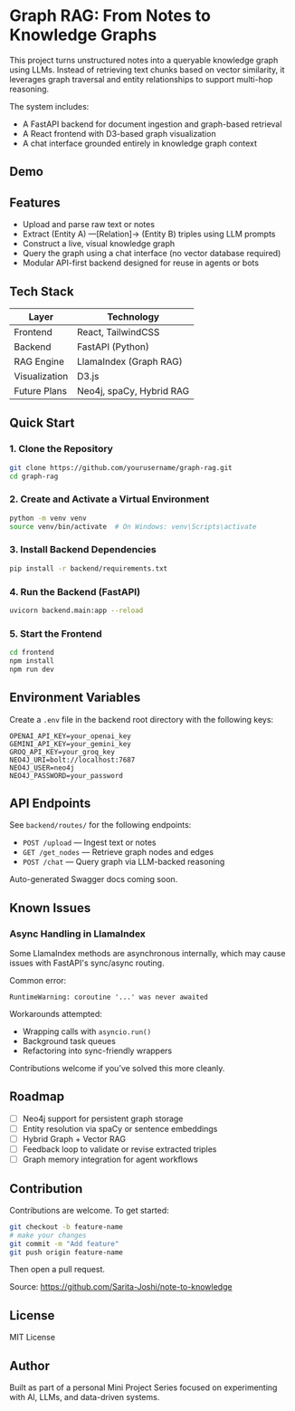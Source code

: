 
# Graph RAG: From Notes to Knowledge Graphs

This project turns unstructured notes into a queryable knowledge graph using LLMs. Instead of retrieving text chunks based on vector similarity, it leverages graph traversal and entity relationships to support multi-hop reasoning.

The system includes:
- A FastAPI backend for document ingestion and graph-based retrieval
- A React frontend with D3-based graph visualization
- A chat interface grounded entirely in knowledge graph context

## Demo



## Features

- Upload and parse raw text or notes
- Extract (Entity A) —[Relation]→ (Entity B) triples using LLM prompts
- Construct a live, visual knowledge graph
- Query the graph using a chat interface (no vector database required)
- Modular API-first backend designed for reuse in agents or bots

## Tech Stack

| Layer        | Technology            |
|--------------|------------------------|
| Frontend     | React, TailwindCSS     |
| Backend      | FastAPI (Python)       |
| RAG Engine   | LlamaIndex (Graph RAG) |
| Visualization| D3.js                  |
| Future Plans | Neo4j, spaCy, Hybrid RAG |

## Quick Start

### 1. Clone the Repository

```bash
git clone https://github.com/yourusername/graph-rag.git
cd graph-rag
```

### 2. Create and Activate a Virtual Environment

```bash
python -m venv venv
source venv/bin/activate  # On Windows: venv\Scripts\activate
```

### 3. Install Backend Dependencies

```bash
pip install -r backend/requirements.txt
```

### 4. Run the Backend (FastAPI)

```bash
uvicorn backend.main:app --reload
```

### 5. Start the Frontend

```bash
cd frontend
npm install
npm run dev
```

## Environment Variables

Create a `.env` file in the backend root directory with the following keys:

```env
OPENAI_API_KEY=your_openai_key
GEMINI_API_KEY=your_gemini_key
GROQ_API_KEY=your_groq_key
NEO4J_URI=bolt://localhost:7687
NEO4J_USER=neo4j
NEO4J_PASSWORD=your_password
```

## API Endpoints

See `backend/routes/` for the following endpoints:

- `POST /upload` — Ingest text or notes
- `GET /get_nodes` — Retrieve graph nodes and edges
- `POST /chat` — Query graph via LLM-backed reasoning

Auto-generated Swagger docs coming soon.

## Known Issues

### Async Handling in LlamaIndex

Some LlamaIndex methods are asynchronous internally, which may cause issues with FastAPI's sync/async routing.

Common error:

```
RuntimeWarning: coroutine '...' was never awaited
```

Workarounds attempted:
- Wrapping calls with `asyncio.run()`
- Background task queues
- Refactoring into sync-friendly wrappers

Contributions welcome if you’ve solved this more cleanly.

## Roadmap

- [ ] Neo4j support for persistent graph storage
- [ ] Entity resolution via spaCy or sentence embeddings
- [ ] Hybrid Graph + Vector RAG
- [ ] Feedback loop to validate or revise extracted triples
- [ ] Graph memory integration for agent workflows

## Contribution

Contributions are welcome. To get started:

```bash
git checkout -b feature-name
# make your changes
git commit -m "Add feature"
git push origin feature-name
```

Then open a pull request.

Source: https://github.com/Sarita-Joshi/note-to-knowledge

## License

MIT License

## Author

Built as part of a personal Mini Project Series focused on experimenting with AI, LLMs, and data-driven systems.
